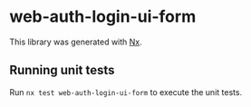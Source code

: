 # web-auth-login-ui-form

This library was generated with [Nx](https://nx.dev).

## Running unit tests

Run `nx test web-auth-login-ui-form` to execute the unit tests.
